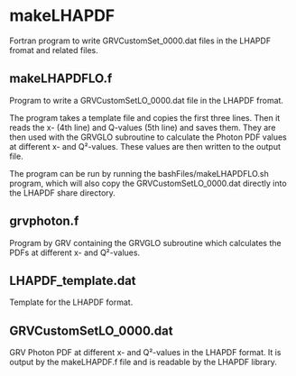 # makeLHAPDF
Fortran program to write GRVCustomSet_0000.dat files in the LHAPDF fromat and related files.

## makeLHAPDFLO.f
Program to write a GRVCustomSetLO_0000.dat file in the LHAPDF fromat.

The program takes a template file and copies the first three lines. 
Then it reads the x- (4th line) and Q-values (5th line) and saves them. 
They are then used with the GRVGLO subroutine to calculate the Photon PDF values at different x- and Q²-values. 
These values are then written to the output file.

The program can be run by running the bashFiles/makeLHAPDFLO.sh program, which will also copy the GRVCustomSetLO_0000.dat directly into the LHAPDF share directory.

## grvphoton.f
Program by GRV containing the GRVGLO subroutine which calculates the PDFs at different x- and Q²-values.

## LHAPDF_template.dat
Template for the LHAPDF format.

## GRVCustomSetLO_0000.dat
GRV Photon PDF at different x- and Q²-values in the LHAPDF format.
It is output by the makeLHAPDF.f file and is readable by the LHAPDF library.
